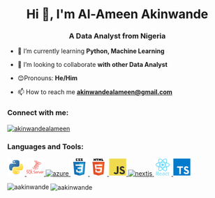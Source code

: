<h1 align="center">Hi 👋, I'm Al-Ameen Akinwande</h1>
<h3 align="center">A Data Analyst from Nigeria</h3>

- 🌱 I’m currently learning **Python, Machine Learning**

- 👯 I’m looking to collaborate **with other Data Analyst**

- 😊Pronouns: **He/Him**

- 📫 How to reach me **akinwandealameen@gmail.com**

<h3 align="left">Connect with me:</h3>
<p align="left">
<a href="https://linkedin.com/in/akinwandealameen" target="blank"><img align="center" src="https://raw.githubusercontent.com/rahuldkjain/github-profile-readme-generator/master/src/images/icons/Social/linked-in-alt.svg" alt="akinwandealameen" height="30" width="40" /></a>
</p>

<h3 align="left">Languages and Tools:</h3>
<p align="left">
   <p align="left">
    <a href="https://www.python.org/" target="_blank" rel="noreferrer">
        <img src="https://raw.githubusercontent.com/devicons/devicon/master/icons/python/python-original.svg" alt="python" width="40" height="40"/>
    </a>
    <a href="https://www.microsoft.com/en-us/sql-server" target="_blank" rel="noreferrer">
        <img src="https://raw.githubusercontent.com/devicons/devicon/master/icons/microsoftsqlserver/microsoftsqlserver-plain-wordmark.svg" alt="sql" width="40" height="40"/>
    </a>
    <a href="https://azure.microsoft.com/en-in/" target="_blank" rel="noreferrer">
        <img src="https://www.vectorlogo.zone/logos/microsoft_azure/microsoft_azure-icon.svg" alt="azure" width="40" height="40"/>
    </a>
    <a href="https://www.w3schools.com/css/" target="_blank" rel="noreferrer">
        <img src="https://raw.githubusercontent.com/devicons/devicon/master/icons/css3/css3-original-wordmark.svg" alt="css3" width="40" height="40"/>
    </a>
    <a href="https://www.w3.org/html/" target="_blank" rel="noreferrer">
        <img src="https://raw.githubusercontent.com/devicons/devicon/master/icons/html5/html5-original-wordmark.svg" alt="html5" width="40" height="40"/>
    </a>
    <a href="https://developer.mozilla.org/en-US/docs/Web/JavaScript" target="_blank" rel="noreferrer">
        <img src="https://raw.githubusercontent.com/devicons/devicon/master/icons/javascript/javascript-original.svg" alt="javascript" width="40" height="40"/>
    </a>
    <a href="https://nextjs.org/" target="_blank" rel="noreferrer">
        <img src="https://cdn.worldvectorlogo.com/logos/nextjs-2.svg" alt="nextjs" width="40" height="40"/>
    </a>
    <a href="https://reactjs.org/" target="_blank" rel="noreferrer">
        <img src="https://raw.githubusercontent.com/devicons/devicon/master/icons/react/react-original-wordmark.svg" alt="react" width="40" height="40"/>
    </a>
    <a href="https://www.typescriptlang.org/" target="_blank" rel="noreferrer">
        <img src="https://raw.githubusercontent.com/devicons/devicon/master/icons/typescript/typescript-original.svg" alt="typescript" width="40" height="40"/>
    </a>
</p>

</p>


<p><img align="left" src="https://github-readme-stats.vercel.app/api/top-langs?username=aakinwande&show_icons=true&locale=en&layout=compact" alt="aakinwande" /></p>

<p>&nbsp;<img align="center" src="https://github-readme-stats.vercel.app/api?username=aakinwande&show_icons=true&locale=en" alt="aakinwande" /></p>
